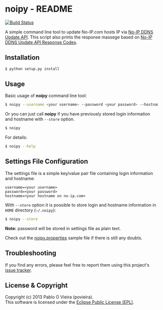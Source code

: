 # noipy - README

[![Build Status](https://travis-ci.org/povieira/noipy.png?branch=master)](https://travis-ci.org/povieira/noipy)

A simple command line tool to update No-IP.com hosts IP via [No-IP DDNS Update API](http://www.noip.com/integrate/request).
This script also prints the response massege based on [No-IP DDNS Update API Response Codes](http://www.noip.com/integrate/response/).

## Installation

```sh
$ python setup.py install
```

## Usage

Basic usage of **noipy** command line tool:
```sh
$ noipy --username <your username> --password <your password> --hostname <your hostname on no-ip.com>
```
Or you can just call **noipy** if you have previously stored login information and hostname with `--store` option.
```sh
$ noipy
```

For details:
```sh
$ noipy --help
```

## Settings File Configuration
The settings file is a simple key/value pair file containing login information and hostname:

	username=<your username>
	password=<your password>
	hostname=<your hostname on no-ip.com>

With `--store` option it is possible to store login and hostname information in `HOME` directory (`~/.noipy`):
```sh
$ noipy --store
```
**Note:** password will be stored in settings file as plain text.

Check out the [noipy.properties](noipy.properties) sample file if there is still any doubts.

## Troubleshooting

If you find any errors, please feel free to report them using this project's [issue tracker](https://github.com/povieira/noipy/issues).

## License & Copyright

Copyright (c) 2013 Pablo O Vieira (povieira).  
This software is licensed under the [Eclipse Public License (EPL)](LICENSE.md).


